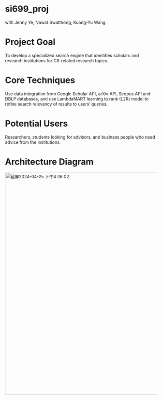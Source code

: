 # si699_proj
with Jenny Ye, Nawat Swatthong, Kuang-Yu Wang

# Project Goal
To develop a specialized search engine that identifies scholars and research institutions for CS-related research topics.
# Core Techniques
Use data integration from Google Scholar API, arXiv API, Scopus API and DBLP databases, and use LambdaMART learning to rank (L2R) model to refine search relevancy of results to users’ queries.
# Potential Users
Researchers, students looking for advisors, and business people who need advice from the institutions.

# Architecture Diagram

<img width="732" alt="截屏2024-04-25 下午4 06 02" src="https://github.com/kr35xk/si699_proj/assets/106477491/ecc354d0-892f-436f-8c4c-11945d5b017c">

